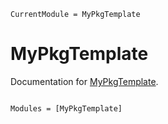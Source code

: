 ```@meta
CurrentModule = MyPkgTemplate
```

# MyPkgTemplate

Documentation for [MyPkgTemplate](https://github.com/foldfelis/MyPkgTemplate.jl).

```@index
```

```@autodocs
Modules = [MyPkgTemplate]
```
